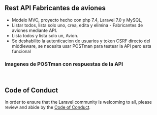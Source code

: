 
## Rest API Fabricantes de aviones

- Modelo MVC, proyecto hecho con php 7.4, Laravel 7.0 y MySQL,
- Listar todos, lista solo uno, crea, edita y elimina - Fabricantes de aviones mediante API.
- Lista todos y lista solo un, Avion.
- Se deshabilito la autenticacion de usuarios y token CSRF directo del middleware, se necesita usar POSTman para testear la API pero esta funcional
 

### Imagenes de POSTman con respuestas de la API
<img src="" >
<img src="" >
<img src="" >


## Code of Conduct

In order to ensure that the Laravel community is welcoming to all, please review and abide by the [Code of Conduct](https://laravel.com/docs/contributions#code-of-conduct).


